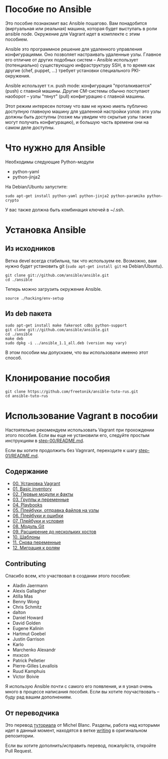 Пособие по Ansible
================

Это пособие познакомит вас Ansible пошагово. Вам понадобится (виртуальная или реальная) машина, которая будет выступать в роли ansible node. Окружение для Vagrant идет в комплекте с этим пособием.

Ansible это программное решение для удаленного управления конфигурациями. Оно позволяет настраивать удаленные узлы. Главное его отличие от других подобных систем – Ansible использует (потенциально) существующую инфраструктуру SSH, в то время как другие (chef, puppet, ...) требует установки специального PKI-окружения.

Ansible использует т.н. push mode: конфигурация "проталкивается" (push) с главной машины. Другие CM-системы обычно поступают наоборот – узлы "тянут" (pull) конфигурацию с главной машины.

Этот режим интересен потому что вам не нужно иметь публично доступную главноую машину для удаленной настройки узлов: это узлы должны быть доступны (позже мы увидим что скрытые узлы также могут получать конфигурацию), и большую часть времени они на самом деле доступны.

# Что нужно для Ansible

Необходимы следующие Python-модули
- python-yaml
- python-jinja2

На Debian/Ubuntu запустите:

``sudo apt-get install python-yaml python-jinja2 python-paramiko python-crypto``

У вас также должна быть комбинация ключей в ~/.ssh.

# Установка Ansible

## Из исходников

Ветка devel всегда стабильна, так что используем ее. Возможно, вам нужно будет установить git (`sudo apt-get install git` на Debian/Ubuntu).

    git clone git://github.com/ansible/ansible.git
    cd ./ansible

Теперь можно загрузить окружение Ansible.

    source ./hacking/env-setup

## Из deb пакета

    sudo apt-get install make fakeroot cdbs python-support
    git clone git://github.com/ansible/ansible.git
    cd ./ansible
    make deb
    sudo dpkg -i ../ansible_1.1_all.deb (version may vary)

В этом пособии мы допускаем, что вы использовали именно этот способ.

# Клонирование пособия

    git clone https://github.com/freetonik/ansible-tuto-rus.git
    cd ansible-tuto-rus

# Использование Vagrant в пособии

Настоятельно рекомендуем использовать Vagrant при прохождении этого пособия. Если вы еще не установили его, следуйте простым инструкциям в [step-00/README.md](https://github.com/freetonik/ansible-tuto-rus/tree/master/step-00/README.md).

Если вы хотите продолжить без Vagnrant, переходите к шагу 
[step-01/README.md](https://github.com/freetonik/ansible-tuto-rus/tree/master/step-01).

## Содержание

- [00. Установка Vagrant](https://github.com/freetonik/ansible-tuto-rus/tree/master/step-00)
- [01. Basic inventory](https://github.com/freetonik/ansible-tuto-rus/tree/master/step-01)
- [02. Первые модули и факты](https://github.com/freetonik/ansible-tuto-rus/tree/master/step-02)
- [03. Группы и переменные](https://github.com/freetonik/ansible-tuto-rus/tree/master/step-03)
- [04. Playbooks](https://github.com/freetonik/ansible-tuto-rus/tree/master/step-04)
- [05. Плейбуки, отправка файлов на узлы](https://github.com/freetonik/ansible-tuto-rus/tree/master/step-05)
- [06. Плейбуки и ошибки](https://github.com/freetonik/ansible-tuto-rus/tree/master/step-06)
- [07. Плейбуки и условия](https://github.com/freetonik/ansible-tuto-rus/tree/master/step-07)
- [08. Модуль Git](https://github.com/freetonik/ansible-tuto-rus/tree/master/step-08)
- [09. Расширение до нескольких хостов](https://github.com/freetonik/ansible-tuto-rus/tree/master/step-09)
- [10. Шаблоны](https://github.com/freetonik/ansible-tuto-rus/tree/master/step-10)
- [11. Снова переменные](https://github.com/freetonik/ansible-tuto-rus/tree/master/step-11)
- [12. Миграция к ролям](https://github.com/freetonik/ansible-tuto-rus/tree/master/step-12)

## Contributing

Спасибо всем, кто участвовал в создании этого пособия:

* Aladin Jaermann
* Alexis Gallagher
* Atilla Mas
* Benny Wong
* Chris Schmitz
* dalton
* Daniel Howard
* David Golden
* Eugene Kalinin
* Hartmut Goebel
* Justin Garrison
* Karlo
* Marchenko Alexandr
* mxxcon
* Patrick Pelletier
* Pierre-Gilles Levallois
* Ruud Kamphuis
* Victor Boivie

Я использую Ansible почти с самого его появления, и я узнал очень много в процессе написания пособия. Если вы хотите поучаствовать – буду рад вашим дополнениям.

## От переводчика

Это перевод [туториала](https://github.com/leucos/ansible-tuto) от Michel Blanc. Разделы, работа над которыми идет в данный момент, находятся в ветке [writing](https://github.com/leucos/ansible-tuto/tree/writing) в оригинальном репозитории.

Если вы хотите дополнить/исправить перевод, пожалуйста, откройте Pull Request. 
